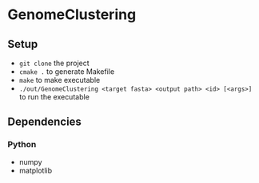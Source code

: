 # GenomeClustering

## Setup

* ```git clone``` the project
* ```cmake .``` to generate Makefile
* ```make``` to make executable
* ```./out/GenomeClustering <target fasta> <output path> <id> [<args>]``` to run the executable

## Dependencies

### Python

* numpy
* matplotlib
